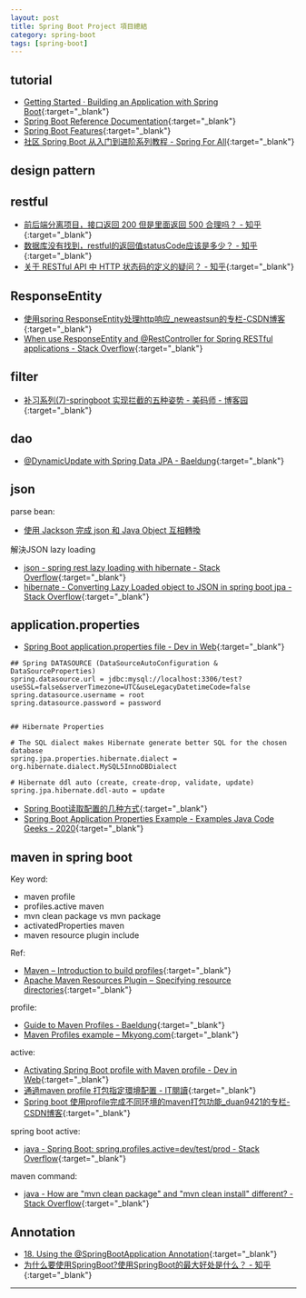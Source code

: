 ```yaml
---
layout: post
title: Spring Boot Project 項目總結
category: spring-boot
tags: [spring-boot]
---
```


## tutorial

- [Getting Started · Building an Application with Spring Boot](https://spring.io/guides/gs/spring-boot/){:target="_blank"}
- [Spring Boot Reference Documentation](https://docs.spring.io/spring-boot/docs/2.2.2.RELEASE/reference/htmlsingle/){:target="_blank"}
- [Spring Boot Features](https://docs.spring.io/spring-boot/docs/current/reference/html/spring-boot-features.html#boot-features-spring-application){:target="_blank"}
- [社区 Spring Boot 从入门到进阶系列教程 - Spring For All](http://www.spring4all.com/article/246){:target="_blank"}

## design pattern



## restful

- [前后端分离项目，接口返回 200 但是里面返回 500 合理吗？ - 知乎](https://www.zhihu.com/question/309888255){:target="_blank"}
- [数据库没有找到，restful的返回值statusCode应该是多少？ - 知乎](https://www.zhihu.com/question/310737821){:target="_blank"}
- [关于 RESTful API 中 HTTP 状态码的定义的疑问？ - 知乎](https://www.zhihu.com/question/58686782){:target="_blank"}

## ResponseEntity

- [使用spring ResponseEntity处理http响应_neweastsun的专栏-CSDN博客](https://blog.csdn.net/neweastsun/article/details/81142870){:target="_blank"}
- [When use ResponseEntity<T> and @RestController for Spring RESTful applications - Stack Overflow](https://bit.ly/3aojtE6){:target="_blank"}

## filter

- [补习系列(7)-springboot 实现拦截的五种姿势 - 美码师 - 博客园](https://www.cnblogs.com/littleatp/p/9496009.html){:target="_blank"}

## dao

- [@DynamicUpdate with Spring Data JPA - Baeldung](https://www.baeldung.com/spring-data-jpa-dynamicupdate){:target="_blank"}

## json

parse bean:
- [使用 Jackson 完成 json 和 Java Object 互相轉換](https://kucw.github.io/blog/2020/6/java-jackson/)

解決JSON lazy loading
- [json - spring rest lazy loading with hibernate - Stack Overflow](https://stackoverflow.com/questions/46190099/spring-rest-lazy-loading-with-hibernate){:target="_blank"}
- [hibernate - Converting Lazy Loaded object to JSON in spring boot jpa - Stack Overflow](https://stackoverflow.com/questions/55942356/converting-lazy-loaded-object-to-json-in-spring-boot-jpa){:target="_blank"}

## application.properties

- [Spring Boot application.properties file - Dev in Web](http://dolszewski.com/spring/spring-boot-application-properties-file/){:target="_blank"}

```properties
## Spring DATASOURCE (DataSourceAutoConfiguration & DataSourceProperties)
spring.datasource.url = jdbc:mysql://localhost:3306/test?useSSL=false&serverTimezone=UTC&useLegacyDatetimeCode=false
spring.datasource.username = root
spring.datasource.password = password


## Hibernate Properties

# The SQL dialect makes Hibernate generate better SQL for the chosen database
spring.jpa.properties.hibernate.dialect = org.hibernate.dialect.MySQL5InnoDBDialect

# Hibernate ddl auto (create, create-drop, validate, update)
spring.jpa.hibernate.ddl-auto = update
```

- [Spring Boot读取配置的几种方式](https://mp.weixin.qq.com/s/aen2PIh0ut-BSHad-Bw7hg){:target="_blank"}
- [Spring Boot Application Properties Example - Examples Java Code Geeks - 2020](https://examples.javacodegeeks.com/enterprise-java/spring/boot/spring-boot-application-properties-example/){:target="_blank"}

## maven in spring boot

Key word:
- maven profile
- profiles.active maven
- mvn clean package vs mvn package
- activatedProperties maven
- maven resource plugin include

Ref:
- [Maven – Introduction to build profiles](http://maven.apache.org/guides/introduction/introduction-to-profiles.html){:target="_blank"}
- [Apache Maven Resources Plugin – Specifying resource directories](http://maven.apache.org/plugins/maven-resources-plugin/examples/resource-directory.html){:target="_blank"}

profile:
- [Guide to Maven Profiles - Baeldung](https://www.baeldung.com/maven-profiles){:target="_blank"}
- [Maven Profiles example – Mkyong.com](https://mkyong.com/maven/maven-profiles-example/){:target="_blank"}

active:
- [Activating Spring Boot profile with Maven profile - Dev in Web](http://dolszewski.com/spring/spring-boot-properties-per-maven-profile/){:target="_blank"}
- [通過maven profile 打包指定環境配置 - IT閱讀](https://www.itread01.com/content/1546503853.html){:target="_blank"}
- [Spring boot 使用profile完成不同环境的maven打包功能_duan9421的专栏-CSDN博客](https://blog.csdn.net/duan9421/article/details/79086335){:target="_blank"}

spring boot active:
- [java - Spring Boot: spring.profiles.active=dev/test/prod - Stack Overflow](https://bit.ly/386R6sB){:target="_blank"}

maven command:
- [java - How are "mvn clean package" and "mvn clean install" different? - Stack Overflow](https://bit.ly/2GTEN6F){:target="_blank"}

## Annotation

- [18. Using the @SpringBootApplication Annotation](https://docs.spring.io/spring-boot/docs/2.1.11.RELEASE/reference/html/using-boot-using-springbootapplication-annotation.html){:target="_blank"}
- [为什么要使用SpringBoot?使用SpringBoot的最大好处是什么？ - 知乎](https://zhuanlan.zhihu.com/p/78116580){:target="_blank"}

---